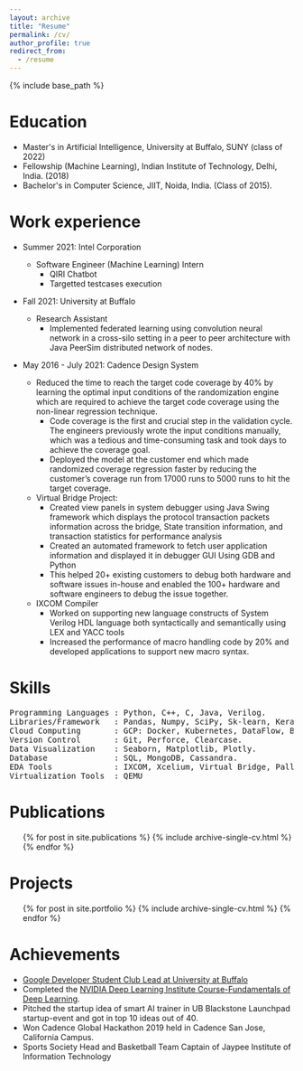 ```yaml
---
layout: archive
title: "Resume"
permalink: /cv/
author_profile: true
redirect_from:
  - /resume
---
```


{% include base_path %}

Education
======
* Master's in Artificial Intelligence, University at Buffalo, SUNY (class of 2022)
* Fellowship (Machine Learning), Indian Institute of Technology, Delhi, India. (2018)
* Bachelor's in Computer Science, JIIT, Noida, India. (Class of 2015).
&nbsp;

Work experience
======
* Summer 2021: Intel Corporation
  * Software Engineer (Machine Learning) Intern 
    * QIRI Chatbot
    * Targetted testcases execution

* Fall 2021: University at Buffalo
  * Research Assistant
    * Implemented federated learning using convolution neural network in a cross-silo setting in a peer to peer architecture with Java PeerSim distributed network of nodes.

* May 2016 - July 2021: Cadence Design System
  * Reduced the time to reach the target code coverage by 40% by learning the optimal input conditions of the randomization engine which are required to achieve the target code coverage using the non-linear regression technique.
    * Code coverage is the first and crucial step in the validation cycle. The engineers previously wrote the input conditions manually, which was a tedious and time-consuming task and took days to achieve the coverage goal.
    * Deployed the model at the customer end which made randomized coverage regression faster by reducing the customer’s coverage run from 17000 runs to 5000 runs to hit the target coverage.
  * Virtual Bridge Project:
    * Created view panels in system debugger using Java Swing framework which displays the protocol transaction packets information across the bridge, State transition information, and transaction statistics for performance analysis
    * Created an automated framework to fetch user application information and displayed it in debugger GUI Using GDB and Python
    * This helped 20+ existing customers to debug both hardware and software issues in-house and enabled the 100+ hardware and software engineers to debug the issue together.
  * IXCOM Compiler
    * Worked on supporting new language constructs of System Verilog HDL language both syntactically and semantically using LEX and YACC tools
    * Increased the performance of macro handling code by 20% and developed applications to support new macro syntax.
  
Skills
======
<pre>
Programming Languages : Python, C++, C, Java, Verilog.
Libraries/Framework   : Pandas, Numpy, SciPy, Sk-learn, Keras, Spacy, Pytorch, Tensorflow, Jupyter notebooks, Pycharm.
Cloud Computing       : GCP: Docker, Kubernetes, DataFlow, BigQuery, VertexAI.
Version Control       : Git, Perforce, Clearcase.
Data Visualization    : Seaborn, Matplotlib, Plotly.
Database              : SQL, MongoDB, Cassandra.
EDA Tools             : IXCOM, Xcelium, Virtual Bridge, Palladium
Virtualization Tools  : QEMU
</pre>

Publications
======
  <ul>{% for post in site.publications %}
    {% include archive-single-cv.html %}
  {% endfor %}</ul>
  
Projects
======
  <ul>{% for post in site.portfolio %}
    {% include archive-single-cv.html %}
  {% endfor %}</ul>
  
Achievements
======
* [Google Developer Student Club Lead at University at Buffalo](https://gdsc.community.dev/university-at-buffalo/)
* Completed the [NVIDIA Deep Learning Institute Course-Fundamentals of Deep Learning](https://courses.nvidia.com/certificates/95a8d9b0b57f41518af527f71ef6b301/). 
* Pitched the startup idea of smart AI trainer in UB Blackstone Launchpad startup-event and got in top 10 ideas out of 40. 
* Won Cadence Global Hackathon 2019 held in Cadence San Jose, California Campus. 
* Sports Society Head and Basketball Team Captain of Jaypee Institute of Information Technology
